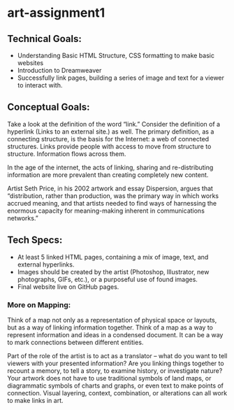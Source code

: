 # art-assignment1

## Technical Goals:
- Understanding Basic HTML Structure, CSS formatting to make basic websites
- Introduction to Dreamweaver
- Successfully link pages, building a series of image and text for a viewer to interact with.

## Conceptual Goals:
Take a look at the definition of the word “link.” Consider the definition of a hyperlink (Links to an external site.) as well. The primary definition, as a connecting structure, is the basis for the Internet: a web of connected structures. Links provide people with access to move from structure to structure. Information flows across them.

In the age of the internet, the acts of linking, sharing and re-distributing information are more prevalent than creating completely new content.

Artist Seth Price, in his 2002 artwork and essay Dispersion, argues that “distribution, rather than production, was the primary way in which works accrued meaning, and that artists needed to find ways of harnessing the enormous capacity for meaning-making inherent in communications networks.”

## Tech Specs:
- At least 5 linked HTML pages, containing a mix of image, text, and external hyperlinks.
- Images should be created by the artist (Photoshop, Illustrator, new photographs, GIFs, etc.), or a purposeful use of found images.
- Final website live on GitHub pages.

### More on Mapping:
Think of a map not only as a representation of physical space or layouts, but as a way of linking information together. Think of a map as a way to represent information and ideas in a condensed document. It can be a way to mark connections between different entities.

Part of the role of the artist is to act as a translator – what do you want to tell viewers with your presented information? Are you linking things together to recount a memory, to tell a story, to examine history, or investigate nature? Your artwork does not have to use traditional symbols of land maps, or diagrammatic symbols of charts and graphs, or even text to make points of connection. Visual layering, context, combination, or alterations can all work to make links in art.
